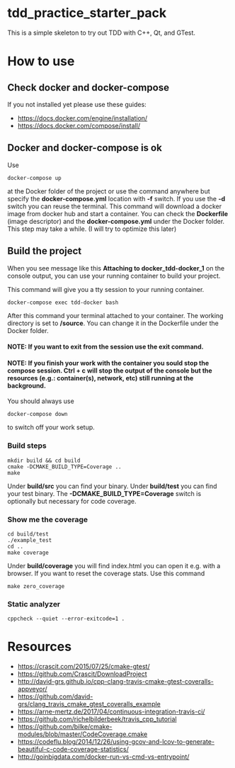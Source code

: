 # tdd_practice_starter_pack
This is a simple skeleton to try out TDD with C++, Qt, and GTest.


# How to use

## Check docker and docker-compose

If you not installed yet please use these guides:
  * https://docs.docker.com/engine/installation/
  * https://docs.docker.com/compose/install/

## Docker and docker-compose is ok

Use
```
docker-compose up
```
at the Docker folder of the project or use the command anywhere but specify the **docker-compose.yml** location with **-f** switch. If you use the **-d** switch you can reuse the terminal.
This command will download a docker image from docker hub and start a container. You can check the **Dockerfile** (image descriptor) and the **docker-compose.yml** under the Docker folder. This step may take a while. (I will try to optimize this later)

## Build the project

When you see message like this **Attaching to docker_tdd-docker_1** on the console output, you can use your running container to build your project.

This command will give you a tty session to your running container.
```
docker-compose exec tdd-docker bash
```
After this command your terminal attached to your container. The working directory is set to **/source**. You can change it in the Dockerfile under the Docker folder.

#### NOTE: If you want to exit from the session use the **exit** command.
#### NOTE: If you finish your work with the container you sould stop the compose session. **Ctrl + c** will stop the output of the console but the resources (e.g.: container(s), network, etc) still running at the background. 
You should always use
```
docker-compose down
```
to switch off your work setup.

### Build steps
```
mkdir build && cd build
cmake -DCMAKE_BUILD_TYPE=Coverage ..
make
```
Under **build/src** you can find your binary.
Under **build/test** you can find your test binary.
The **-DCMAKE_BUILD_TYPE=Coverage** switch is optionally but necessary for code coverage.

### Show me the coverage
```
cd build/test
./example_test
cd ..
make coverage
```
Under **build/coverage** you will find index.html you can open it e.g. with a browser.
If you want to reset the coverage stats. Use this command 
```
make zero_coverage
```

### Static analyzer
```
cppcheck --quiet --error-exitcode=1 .
```

# Resources 
* https://crascit.com/2015/07/25/cmake-gtest/
* https://github.com/Crascit/DownloadProject
* http://david-grs.github.io/cpp-clang-travis-cmake-gtest-coveralls-appveyor/
* https://github.com/david-grs/clang_travis_cmake_gtest_coveralls_example
* https://arne-mertz.de/2017/04/continuous-integration-travis-ci/
* https://github.com/richelbilderbeek/travis_cpp_tutorial
* https://github.com/bilke/cmake-modules/blob/master/CodeCoverage.cmake
* https://codeflu.blog/2014/12/26/using-gcov-and-lcov-to-generate-beautiful-c-code-coverage-statistics/
* http://goinbigdata.com/docker-run-vs-cmd-vs-entrypoint/

